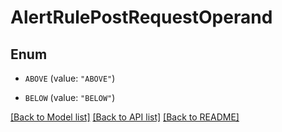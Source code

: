 # AlertRulePostRequestOperand

## Enum


* `ABOVE` (value: `"ABOVE"`)

* `BELOW` (value: `"BELOW"`)


[[Back to Model list]](../README.md#documentation-for-models) [[Back to API list]](../README.md#documentation-for-api-endpoints) [[Back to README]](../README.md)



